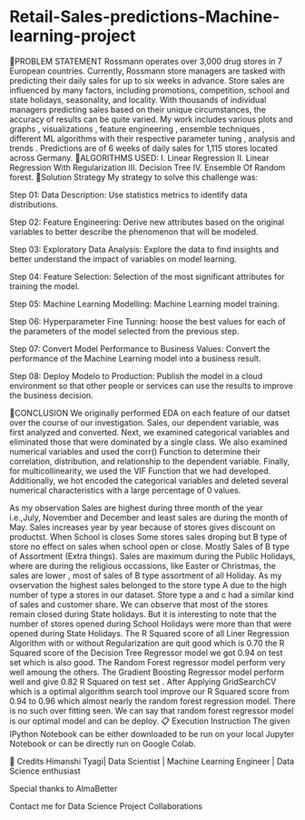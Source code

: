 # Retail-Sales-predictions-Machine-learning-project
📖PROBLEM STATEMENT Rossmann operates over 3,000 drug stores in 7 European countries. Currently, Rossmann store managers are tasked with predicting their daily sales for up to six weeks in advance. Store sales are influenced by many factors, including promotions, competition, school and state holidays, seasonality, and locality. With thousands of individual managers predicting sales based on their unique circumstances, the accuracy of results can be quite varied. My work includes various plots and graphs , visualizations , feature engineering , ensemble techniques , different ML algorithms with their respective parameter tuning , analysis and trends . Predictions are of 6 weeks of daily sales for 1,115 stores located across Germany.
📖ALGORITHMS USED: I. Linear Regression II. Linear Regression With Regularization III. Decision Tree IV. Ensemble Of Random forest. 📖Solution Strategy My strategy to solve this challenge was:

Step 01: Data Description: Use statistics metrics to identify data distributions.

Step 02: Feature Engineering: Derive new attributes based on the original variables to better describe the phenomenon that will be modeled.

Step 03: Exploratory Data Analysis: Explore the data to find insights and better understand the impact of variables on model learning.

Step 04: Feature Selection: Selection of the most significant attributes for training the model.

Step 05: Machine Learning Modelling: Machine Learning model training.

Step 06: Hyperparameter Fine Tunning: hoose the best values for each of the parameters of the model selected from the previous step.

Step 07: Convert Model Performance to Business Values: Convert the performance of the Machine Learning model into a business result.

Step 08: Deploy Modelo to Production: Publish the model in a cloud environment so that other people or services can use the results to improve the business decision.

📖CONCLUSION We originally performed EDA on each feature of our datset over the course of our investigation. Sales, our dependent variable, was first analyzed and converted. Next, we examined categorical variables and eliminated those that were dominated by a single class. We also examined numerical variables and used the corr() Function to determine their correlation, distribution, and relationship to the dependent variable. Finally, for multicollinearity, we used the VIF Function that we had developed. Additionally, we hot encoded the categorical variables and deleted several numerical characteristics with a large percentage of 0 values.

As my observation Sales are highest during three month of the year i.e.,July, November and December and least sales are during the month of May. Sales increases year by year because of stores gives discount on productst. When School is closes Some stores sales droping but B type of store no effect on sales when school open or close. Mostly Sales of B type of Assortment (Extra things). Sales are maximum during the Public Holidays, where are during the religious occassions, like Easter or Christmas, the sales are lower , most of sales of B type assortment of all Holiday. As my ovservation the highest sales belonged to the store type A due to the high number of type a stores in our dataset. Store type a and c had a similar kind of sales and customer share. We can observe that most of the stores remain closed during State holidays. But it is interesting to note that the number of stores opened during School Holidays were more than that were opened during State Holidays. The R Squared score of all Liner Regression Algorithm with or without Regularization are quit good which is 0.70 the R Squared score of the Decision Tree Regressor model we got 0.94 on test set which is also good. The Random Forest regressor model perform very well amoung the others. The Gradient Boosting Regressor model perform well and give 0.82 R Squared on test set . After Applying GridSearchCV which is a optimal algorithm search tool improve our R Squared score from 0.94 to 0.96 which almost nearly the random forest regression model. There is no such over fitting seen. We can say that random forest regressor model is our optimal model and can be deploy. 📋 Execution Instruction The given IPython Notebook can be either downloaded to be run on your local Jupyter Notebook or can be directly run on Google Colab.

📜 Credits Himanshi Tyagi| Data Scientist | Machine Learning Engineer | Data Science enthusiast

Special thanks to AlmaBetter

Contact me for Data Science Project Collaborations
